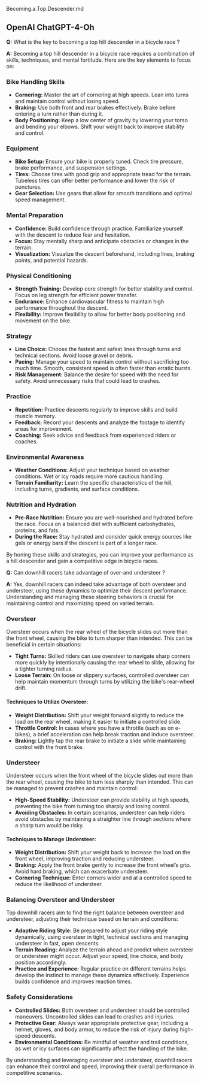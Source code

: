 Becoming.a.Top.Descender.md

## OpenAI ChatGPT-4-Oh

**Q:** What is the key to becoming a top hill descender in a bicycle race  ?

**A:** Becoming a top hill descender in a bicycle race requires a combination of skills, techniques, and mental fortitude. Here are the key elements to focus on:

### Bike Handling Skills
- **Cornering:** Master the art of cornering at high speeds. Lean into turns and maintain control without losing speed.
- **Braking:** Use both front and rear brakes effectively. Brake before entering a turn rather than during it.
- **Body Positioning:** Keep a low center of gravity by lowering your torso and bending your elbows. Shift your weight back to improve stability and control.

### Equipment
- **Bike Setup:** Ensure your bike is properly tuned. Check tire pressure, brake performance, and suspension settings.
- **Tires:** Choose tires with good grip and appropriate tread for the terrain. Tubeless tires can offer better performance and lower the risk of punctures.
- **Gear Selection:** Use gears that allow for smooth transitions and optimal speed management.

### Mental Preparation
- **Confidence:** Build confidence through practice. Familiarize yourself with the descent to reduce fear and hesitation.
- **Focus:** Stay mentally sharp and anticipate obstacles or changes in the terrain.
- **Visualization:** Visualize the descent beforehand, including lines, braking points, and potential hazards.

### Physical Conditioning
- **Strength Training:** Develop core strength for better stability and control. Focus on leg strength for efficient power transfer.
- **Endurance:** Enhance cardiovascular fitness to maintain high performance throughout the descent.
- **Flexibility:** Improve flexibility to allow for better body positioning and movement on the bike.

### Strategy
- **Line Choice:** Choose the fastest and safest lines through turns and technical sections. Avoid loose gravel or debris.
- **Pacing:** Manage your speed to maintain control without sacrificing too much time. Smooth, consistent speed is often faster than erratic bursts.
- **Risk Management:** Balance the desire for speed with the need for safety. Avoid unnecessary risks that could lead to crashes.

### Practice
- **Repetition:** Practice descents regularly to improve skills and build muscle memory.
- **Feedback:** Record your descents and analyze the footage to identify areas for improvement.
- **Coaching:** Seek advice and feedback from experienced riders or coaches.

### Environmental Awareness
- **Weather Conditions:** Adjust your technique based on weather conditions. Wet or icy roads require more cautious handling.
- **Terrain Familiarity:** Learn the specific characteristics of the hill, including turns, gradients, and surface conditions.

### Nutrition and Hydration
- **Pre-Race Nutrition:** Ensure you are well-nourished and hydrated before the race. Focus on a balanced diet with sufficient carbohydrates, proteins, and fats.
- **During the Race:** Stay hydrated and consider quick energy sources like gels or energy bars if the descent is part of a longer race.

By honing these skills and strategies, you can improve your performance as a hill descender and gain a competitive edge in bicycle races.

**Q:** Can downhill racers take advantage of over-and understeer ?

**A:** Yes, downhill racers can indeed take advantage of both oversteer and understeer, using these dynamics to optimize their descent performance. Understanding and managing these steering behaviors is crucial for maintaining control and maximizing speed on varied terrain.

### Oversteer
Oversteer occurs when the rear wheel of the bicycle slides out more than the front wheel, causing the bike to turn sharper than intended. This can be beneficial in certain situations:

- **Tight Turns:** Skilled riders can use oversteer to navigate sharp corners more quickly by intentionally causing the rear wheel to slide, allowing for a tighter turning radius.
- **Loose Terrain:** On loose or slippery surfaces, controlled oversteer can help maintain momentum through turns by utilizing the bike's rear-wheel drift.

#### Techniques to Utilize Oversteer:
- **Weight Distribution:** Shift your weight forward slightly to reduce the load on the rear wheel, making it easier to initiate a controlled slide.
- **Throttle Control:** In cases where you have a throttle (such as on e-bikes), a brief acceleration can help break traction and induce oversteer.
- **Braking:** Lightly tap the rear brake to initiate a slide while maintaining control with the front brake.

### Understeer
Understeer occurs when the front wheel of the bicycle slides out more than the rear wheel, causing the bike to turn less sharply than intended. This can be managed to prevent crashes and maintain control:

- **High-Speed Stability:** Understeer can provide stability at high speeds, preventing the bike from turning too sharply and losing control.
- **Avoiding Obstacles:** In certain scenarios, understeer can help riders avoid obstacles by maintaining a straighter line through sections where a sharp turn would be risky.

#### Techniques to Manage Understeer:
- **Weight Distribution:** Shift your weight back to increase the load on the front wheel, improving traction and reducing understeer.
- **Braking:** Apply the front brake gently to increase the front wheel’s grip. Avoid hard braking, which can exacerbate understeer.
- **Cornering Technique:** Enter corners wider and at a controlled speed to reduce the likelihood of understeer.

### Balancing Oversteer and Understeer
Top downhill racers aim to find the right balance between oversteer and understeer, adjusting their technique based on terrain and conditions:

- **Adaptive Riding Style:** Be prepared to adjust your riding style dynamically, using oversteer in tight, technical sections and managing understeer in fast, open descents.
- **Terrain Reading:** Analyze the terrain ahead and predict where oversteer or understeer might occur. Adjust your speed, line choice, and body position accordingly.
- **Practice and Experience:** Regular practice on different terrains helps develop the instinct to manage these dynamics effectively. Experience builds confidence and improves reaction times.

### Safety Considerations
- **Controlled Slides:** Both oversteer and understeer should be controlled maneuvers. Uncontrolled slides can lead to crashes and injuries.
- **Protective Gear:** Always wear appropriate protective gear, including a helmet, gloves, and body armor, to reduce the risk of injury during high-speed descents.
- **Environmental Conditions:** Be mindful of weather and trail conditions, as wet or icy surfaces can significantly affect the handling of the bike.

By understanding and leveraging oversteer and understeer, downhill racers can enhance their control and speed, improving their overall performance in competitive scenarios.
